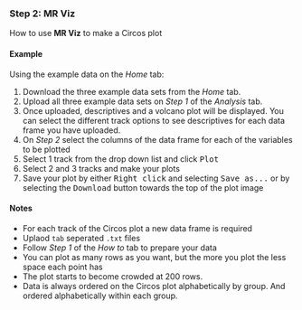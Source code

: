 <div class="well well-lg">
<h3>Step 2: <strong>MR Viz</strong></h3>
<p align="justify">How to use <strong>MR Viz</strong> to make a Circos plot</p>
</div>

<h4>Example</h4>
<p> Using the example data on the <i>Home</i> tab:
<ol>
<li>Download the three example data sets from the <i>Home</i> tab.</li>
<li>Upload all three example data sets on <i>Step 1</i> of the <i>Analysis</i> tab.</li>
<li>Once uploaded, descriptives and a volcano plot will be displayed. You can select the different track options to see descriptives for each data frame you have uploaded.</li>
<li>On <i>Step 2</i> select the columns of the data frame for each of the variables to be plotted</li>
<li>Select 1 track from the drop down list and click <kbd>Plot</kbd></li>
<li>Select 2 and 3 tracks and make your plots</li>
<li>Save your plot by either <kbd>Right click</kbd> and selecting <kbd>Save as...</kbd> or by selecting the <kbd>Download</kbd> button towards the top of the plot image</li>
</ol>

<h4>Notes</h4>
<ul>
<li>For each track of the Circos plot a new data frame is required</li>
<li>Uplaod <code>tab</code> seperated <code>.txt</code> files</li>
<li>Follow <i>Step 1</i> of the <i>How to</i> tab to prepare your data</li>
<li>You can plot as many rows as you want, but the more you plot the less space each point has</li>
<li>The plot starts to become crowded at 200 rows.</li>
<li>Data is always ordered on the Circos plot alphabetically by group. And ordered alphabetically within each group.</li>
</ul>